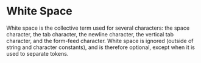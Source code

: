 # White Space

White space is the collective term used for several characters: the space character, the tab character, the newline character, the vertical tab character, and the form-feed character. White space is ignored \(outside of string and character constants\), and is therefore optional, except when it is used to separate tokens.

